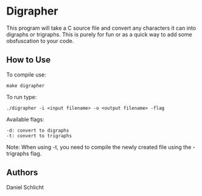 # Digrapher

This program will take a C source file and convert any characters it can into digraphs or trigraphs. This is purely for fun or as a quick way to add some obsfuscation to your code.

## How to Use

To compile use:
```
make digrapher
```

To run type:
```
./digrapher -i <input filename> -o <output filename> -flag
```

Available flags:
```
-d: convert to digraphs
-t: convert to trigraphs
```
Note: When using -t, you need to compile the newly created file using the -trigraphs flag.

## Authors

Daniel Schlicht
